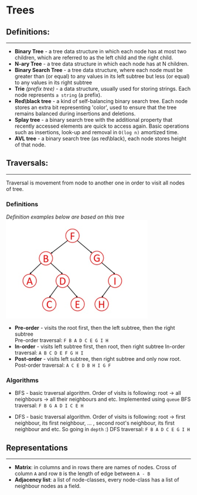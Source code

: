 # Trees

## Definitions:
---
- **Binary Tree** - a tree data structure in which each node has at most two children, which are referred to as the left child and the right child.
- **N-ary Tree** - a tree data structure in which each node has at N children.
- **Binary Search Tree** - a tree data structure, where each node must be greater than (or equal) to any values in its left subtree but less (or equal) to any values in its right subtree
- **Trie** *(prefix tree)* - a data structure, usually used for storing strings. Each node represents `a string` (a prefix).
- **Red\black tree** - a kind of self-balancing binary search tree. Each node stores an extra bit representing 'color', used to ensure that the tree remains balanced during insertions and deletions.
- **Splay tree** - a binary search tree with the additional property that recently accessed elements are quick to access again. Basic operations such as insertions, look-up and removal in `O(log n)` amortized time.
- **AVL tree** - a binary search tree (as red\black), each node stores height of that node.

## Traversals:
---
Traversal is movement from node to another one in order to visit all nodes of tree.

### Definitions
*Definition examples below are based on this tree*  
![tree example](./tree_example.jpg)

- **Pre-order** - visits the root first, then the left subtree, then the right subtree  
    Pre-order traversal: `F B A D C E G I H` 
- **In-order** - visits left subtree first, then root, then right subtree
    In-order traversal: `A B C D E F G H I`
- **Post-order** - visits left subtree, then right subtree and only now root.
    Post-order traversal: `A C E D B H I G F`

### Algorithms
- BFS - basic traversal algorithm. Order of visits is following: root -> all neighbours -> all their neighbours and etc. Implemented using `queue`
    BFS traversal: `F B G A D I C E H`

- DFS - basic traversal algorithm. Order of visits is following: root -> first neighbour, its first neighbour, ... , second root's neighbour, its first neighbour and etc. So going in `depth` :)
    DFS traversal: `F B A D C E G I H`

## Representations
---
- **Matrix**: in columns and in rows there are names of nodes. Cross of column `A` and row `B` is the length of edge between `A - B`
- **Adjacency list**: a list of node-classes, every node-class has a list of neighbour nodes as a field.